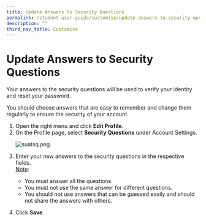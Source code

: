 ```yaml
---
title: Update Answers to Security Questions
permalink: /student-user-guide/customise/update-answers-to-security-questions/
description: ""
third_nav_title: Customise
---
```

<h1 id="update-answers-to-security-questions">Update Answers to Security Questions</h1>
<p>Your answers to the security questions will be used to verify your identity and reset your password.</p>
<p>You should choose answers that are easy to remember and change them regularly to ensure the security of your account.</p>
<ol>
<li>Open the right menu and click <strong>Edit Profile</strong>. </li>
<li>On the Profile page, select <strong>Security Questions</strong> under Account Settings.</li>

<p><img alt="suatsq.png" src="https://s3-us-west-2.amazonaws.com/secure.notion-static.com/2e7619cd-bba7-4d21-b142-0f263b6d57ea/suatsq.png"></p>

<li>Enter your new answers to the security questions in the respective fields.</li>
<u>Note</u>:
<ul>
    <li>You must answer all the questions.</li>
    <li>You must not use the same answer for different questions.</li>
    <li>You should not use answers that can be guessed easily and should not share the answers with others.</li>
</ul>
<li><p>Click <strong>Save</strong>.</p>
</li>
</ol>